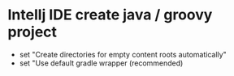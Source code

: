 # Intellj IDE create java / groovy project
- set "Create directories for empty content roots automatically"
- set "Use default gradle wrapper (recommended)
